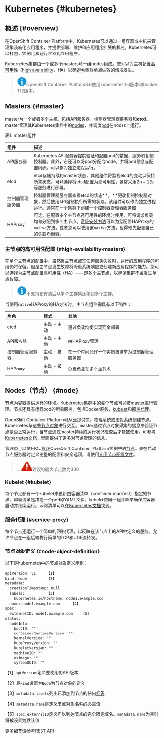 # Kubernetes {#kubernetes}

## 概述 {#overview}

在OpenShift Container Platform中，Kubernetes可以通过一组容器或主机来管理集装箱化应用程序，并提供部署、维护和应用程序扩展的机制。Kubernetes可以打包，实例化和运行容器化应用程序。

Kubernetes集群由一个或多个masters和一组nodes组成。您可以为主机配置[高可用性](https://docs.openshift.com/container-platform/3.5/architecture/infrastructure_components/kubernetes_infrastructure.html#high-availability-masters)（[high availability](https://docs.openshift.com/container-platform/3.6/architecture/infrastructure_components/kubernetes_infrastructure.html#high-availability-masters)，HA）以确避免集群单点失效的情况发生。

> ![](/assets/提示3%.png)OpenShift Container Platform3.6使用Kubernetes 1.6版本和Docker 1.12版本。

## Masters {#master}

master为一个或者多个主机，包括API服务器，控制器管理器服务器和**etcd**。master管理其Kubernetes集群中的[nodes](https://docs.openshift.com/container-platform/3.5/architecture/infrastructure_components/kubernetes_infrastructure.html#node)，并调度[pod](https://docs.openshift.com/container-platform/3.5/architecture/core_concepts/pods_and_services.html#pods)在nodes上运行。

表1. master组件

| 组件 | 描述 |
| :--- | :--- |
| API服务器 | Kubernetes API服务器提供验证和配置pod的数据，服务和复制控制器。此外，它还可以将pod分配给node，并将pod信息与配置同步。可以作为独立进程运行。 |
| etcd | etcd存储持续的master状态，其他组件将监视etcd的变动以保持所需状态。可以选择将etcd配置为高可用性，通常采用2n + 1对等服务进行部署。 |
| 控制器管理服务器 | 控制器管理器服务器查看etcd的状态**，**更改复制控制器对象，然后使用API​​强制执行所需的状态。该组件可以作为独立进程运行。通常在一个集群下创建一个控制器管理器服务器 |
| HAProxy | 可选，在配置多个主节点高可用性的环境时使用，可将请求负载均匀分配到多个主节点。[高级安装方法](https://docs.openshift.com/container-platform/3.5/install_config/install/advanced_install.html#install-config-install-advanced-install)可以为您配置HAProxy的`native`方法。或者您可以使用该`native`方法，但得预先配置自己的负载均衡器。 |

### 主节点的高可用性配置 {#high-availability-masters}

在单个主节点的配置中，虽然当主节点或其任何服务失败时，运行的应用程序的可用仍将保留。但是主节点发生故障将降低系统响应或创建新应用程序的能力。您可以选择为主节点配置高可用性（HA）——即多个主节点，以确保集群不会发生单点故障。

> ![](/assets/提示3%.png)不支持在安装后从单个主群集迁移到多个主群。

当使用`native`HAProxy的HA方法时，主节点组件需具有以下特性：

| 角色 | 模式 | 其他 |
| :--- | :--- | :--- |
| etcd | 主动 - 主动 | 通过负载均衡实现冗余部署 |
| API服务器 | 主动 - 主动 | 由HAProxy管理 |
| 控制器管理服务器 | 主动 - 被动 | 在一个时间允许一个实例被选举为控制器管理服务器 |
| HAProxy | 主动 - 被动 | 分发负载在多个主节点 |

## Nodes（节点） {#node}

节点为容器提供运行的环境。Kubernetes集群中的每个节点可以被master进行管理。节点还具有运行pod的所需服务，包括Docker服务，[kubelet](https://docs.openshift.com/container-platform/3.5/architecture/infrastructure_components/kubernetes_infrastructure.html#kubelet)和[服务代理](https://docs.openshift.com/container-platform/3.5/architecture/infrastructure_components/kubernetes_infrastructure.html#service-proxy)。

OpenShift Container Platform可从云提供商，物理系统或虚拟系统创建节点。Kubernetes与这些[节点对象](https://docs.openshift.com/container-platform/3.5/architecture/infrastructure_components/kubernetes_infrastructure.html#node-object-definition)进行交互。master通过节点对象采集的信息来验证节点是否正常运行，当节点通过master持续的运行状况检查后才能被使用。可参考[Kubernetes文档](https://github.com/GoogleCloudPlatform/kubernetes/blob/master/docs/admin/node.md#node-management)，里面提供了更多对节点管理的信息。

管理员可以使用CLI[管理](https://docs.openshift.com/container-platform/3.5/admin_guide/manage_nodes.html#admin-guide-manage-nodes)OpenShift Container Platform实例中的[节点](https://docs.openshift.com/container-platform/3.5/admin_guide/manage_nodes.html#admin-guide-manage-nodes)。要在启动节点服务器时定义完整的配置和安全选项，请使用[专用节点配置文件](https://docs.openshift.com/container-platform/3.5/install_config/master_node_configuration.html#install-config-master-node-configuration)。

> 、![](/assets/警告3.5%.png)建议的最大节点数为300

### Kubelet {#kubelet}

每个节点都有一个kubelet来更新由容器清单（container manifest）指定的节点，容器清单是描述一个pod的YAML文件。kubelet使用一组清单来确保其容器启动并继续运行。示例清单可以在[Kubernetes文档](https://cloud.google.com/compute/docs/containers/container_vms#container_manifest)找到。

### 服务代理 {#service-proxy}

每个节点还运行一个简单的网络代理，以反映在该节点上的API中定义的服务。允许节点在一组后端执行简单的TCP和UDP流转发。

### 节点对象定义 {#node-object-definition}

以下是Kubernetes中的节点对象定义示例：

```
apiVersion: v1     【1】
kind: Node         【2】
metadata:
  creationTimestamp: null
  labels:          【3】
    kubernetes.io/hostname: node1.example.com
  name: node1.example.com     【4】
spec:
  externalID: node1.example.com    【5】
status:
  nodeInfo:
    bootID: ""
    containerRuntimeVersion: ""
    kernelVersion: ""
    kubeProxyVersion: ""
    kubeletVersion: ""
    machineID: ""
    osImage: ""
    systemUUID: ""
```

【1】`apiVersion`定义要使用的API版本

【2】将`kind`设置为`Node`为节点对象的定义

【3】`metadata.labels`列出已添加到节点的任何[标签](https://docs.openshift.com/container-platform/3.5/architecture/core_concepts/pods_and_services.html#labels)

【4】`metadata.name`是定义节点对象名称的必需值

【5】`spec.externalID`定义可以到达节点的完全限定域名。`metadata.name`为空时将被设置为默认值

更多细节请参考[REST API](https://docs.openshift.com/container-platform/3.5/rest_api/kubernetes_v1.html#rest-api-kubernetes-v1)

